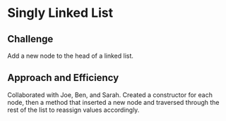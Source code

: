 # Singly Linked List

## Challenge
Add a new node to the head of a linked list.

## Approach and Efficiency
Collaborated with Joe, Ben, and Sarah. Created a constructor for each node, then a method that inserted a new node and traversed through the rest of the list to reassign values accordingly.
